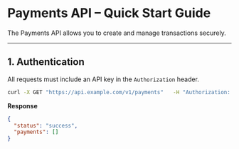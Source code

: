 # Payments API – Quick Start Guide

The Payments API allows you to create and manage transactions securely.

---

## 1. Authentication

All requests must include an API key in the `Authorization` header.

```bash
curl -X GET "https://api.example.com/v1/payments"   -H "Authorization: Bearer YOUR_API_KEY"
```

**Response**
```json
{
  "status": "success",
  "payments": []
}
```
